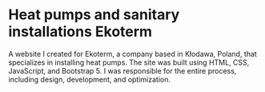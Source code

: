 # Heat pumps and sanitary installations Ekoterm
A website I created for Ekoterm, a company based in Kłodawa, Poland, that specializes in installing heat pumps. The site was built using HTML, CSS, JavaScript, and Bootstrap 5. I was responsible for the entire process, including design, development, and optimization.

